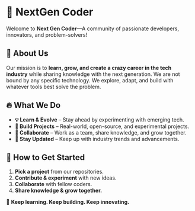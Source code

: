 # 🚀 NextGen Coder  

Welcome to **Next Gen Coder**—A community of passionate developers, innovators, and problem-solvers!  

## 🌟 About Us  
Our mission is to **learn, grow, and create a crazy career in the tech industry** while sharing knowledge with the next generation. We are not bound by any specific technology. We explore, adapt, and build with whatever tools best solve the problem.  

## 🔥 What We Do  
- **💡 Learn & Evolve** – Stay ahead by experimenting with emerging tech.  
- **🚀 Build Projects** – Real-world, open-source, and experimental projects.  
- **🤝 Collaborate** – Work as a team, share knowledge, and grow together.  
- **📡 Stay Updated** – Keep up with industry trends and advancements.  

## 📌 How to Get Started  
1. **Pick a project** from our repositories.  
2. **Contribute & experiment** with new ideas.  
3. **Collaborate** with fellow coders.  
4. **Share knowledge & grow together.**  

🚀 **Keep learning. Keep building. Keep innovating.**  
